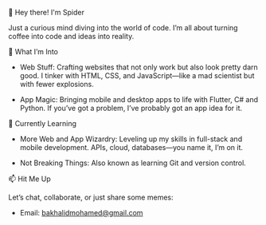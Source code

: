 👋 Hey there! I'm Spider

Just a curious mind diving into the world of code. I’m all about turning coffee into code and ideas into reality.

👀 What I’m Into

- Web Stuff: Crafting websites that not only work but also look pretty darn good. I tinker with HTML, CSS, and JavaScript—like a mad scientist but with fewer explosions.
  
- App Magic: Bringing mobile and desktop apps to life with Flutter, C# and Python. If you’ve got a problem, I’ve probably got an app idea for it.

 🌱 Currently Learning

- More Web and App Wizardry: Leveling up my skills in full-stack and mobile development. APIs, cloud, databases—you name it, I’m on it.
  
- Not Breaking Things: Also known as learning Git and version control.

📫 Hit Me Up

Let’s chat, collaborate, or just share some memes:

- Email: [bakhalidmohamed@gmail.com](mailto:bakhalidmohamed@gmail.com)

